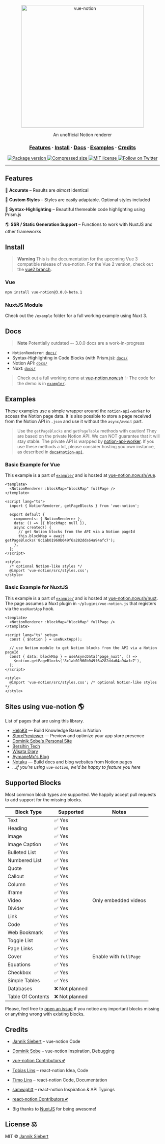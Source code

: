 <div align="center">
  <img src="https://github.com/janniks/vue-notion/raw/main/docs/img/vue-notion.png" alt="vue-notion" width="398px" />
  <p>An unofficial Notion renderer</p>
</div>

<h3 align="center">
  <a href="#features">Features</a>
  <span> · </span>
  <a href="#install">Install</a>
  <span> · </span>
  <a href="#docs">Docs</a>
  <span> · </span>
  <a href="#examples">Examples</a>
  <span> · </span>
  <a href="#credits">Credits</a>
</h3>

<p align="center">
  <a href="https://www.npmjs.org/package/vue-notion">
    <img src="https://img.shields.io/npm/v/vue-notion.svg" alt="Package version" />
  </a>
  <a href="https://www.npmjs.org/package/vue-notion">
    <img src="https://img.shields.io/bundlephobia/minzip/vue-notion" alt="Compressed size" />
  </a>
  <a href="https://github.com/janniks/vue-notion/blob/master/LICENSE">
    <img src="https://img.shields.io/badge/license-MIT-blue.svg" alt="MIT license" />
  </a>
  <a href="https://twitter.com/intent/follow?screen_name=janniksco">
    <img src="https://img.shields.io/twitter/url?label=Follow&style=social&url=https%3A%2F%2Ftwitter.com%2Fjanniksco" alt="Follow on Twitter" />
  </a>
</p>

---

## Features

🎯 **Accurate** – Results are _almost_ identical

🎨 **Custom Styles** – Styles are easily adaptable. Optional styles included

🔮 **Syntax-Highlighting** – Beautiful themeable code highlighting using Prism.js

🌎 **SSR / Static Generation Support** – Functions to work with NuxtJS and other frameworks

## Install

> **Warning**
> This is the documentation for the upcoming Vue 3 compatible release of vue-notion.
> For the Vue 2 version, check out the [vue2 branch](https://github.com/janniks/vue-notion/tree/vue2).

### Vue

```bash
npm install vue-notion@3.0.0-beta.1
```

### NuxtJS Module

Check out the `/example` folder for a full working example using Nuxt 3.

## Docs

> **Note**
> Potentially outdated -- 3.0.0 docs are a work-in-progress

- `NotionRenderer`: [`docs/`](https://github.com/janniks/vue-notion/tree/main/docs#notionrenderer)
- Syntax-Highlighting in Code Blocks (with Prism.js): [`docs/`](https://github.com/janniks/vue-notion/tree/main/docs#syntax-highlighting)
- Notion API: [`docs/`](https://github.com/janniks/vue-notion/tree/main/docs#notion-api)
- Nuxt: [`docs/`](https://github.com/janniks/vue-notion/tree/main/docs#nuxtjs--server-side-rendering--static-site-generation)

> Check out a full working demo at [vue-notion.now.sh](https://vue-notion.now.sh/) ✨
> The code for the demo is in [`example/`](https://github.com/janniks/vue-notion/tree/main/example).

## Examples

These examples use a simple wrapper around the [`notion-api-worker`](https://github.com/splitbee/notion-api-worker) to access the Notion page data.
It is also possible to store a page received from the Notion API in `.json` and use it without the `async/await` part.

> Use the `getPageBlocks` and `getPageTable` methods with caution!
> They are based on the private Notion API.
> We can NOT guarantee that it will stay stable.
> The private API is warpped by [notion-api-worker](https://github.com/splitbee/notion-api-worker).
> If you use these methods a lot, please consider hosting you own instance, as described in [`docs#notion-api`](https://github.com/janniks/vue-notion/tree/main/docs#notion-api).

### Basic Example for Vue

This example is a part of [`example/`](https://github.com/janniks/vue-notion/tree/main/example) and is hosted at [vue-notion.now.sh/vue](https://vue-notion.now.sh/vue).

```vue
<template>
  <NotionRenderer :blockMap="blockMap" fullPage />
</template>

<script lang="ts">
  import { NotionRenderer, getPageBlocks } from 'vue-notion';

  export default {
    components: { NotionRenderer },
    data: () => ({ blockMap: null }),
    async created() {
      // get Notion blocks from the API via a Notion pageId
      this.blockMap = await getPageBlocks('8c1ab01960b049f6a282dda64a94afc7');
    },
  };
</script>

<style>
  /* optional Notion-like styles */
  @import 'vue-notion/src/styles.css';
</style>
```

### Basic Example for NuxtJS

This example is a part of [`example/`](https://github.com/janniks/vue-notion/tree/main/example) and is hosted at [vue-notion.now.sh/nuxt](https://vue-notion.now.sh/nuxt).
The page assumes a Nuxt plugin in `~/plugins/vue-notion.js` that registers via the `useNuxtApp` hook.

```vue
<template>
  <NotionRenderer :blockMap="blockMap" fullPage />
</template>

<script lang="ts" setup>
  const { $notion } = useNuxtApp();

  // use Notion module to get Notion blocks from the API via a Notion pageId
  const { data: blockMap } = useAsyncData('page_nuxt', () =>
    $notion.getPageBlocks('8c1ab01960b049f6a282dda64a94afc7'),
  );
</script>

<style>
  @import 'vue-notion/src/styles.css'; /* optional Notion-like styles */
</style>
```

## Sites using vue-notion 🌎

List of pages that are using this library.

- [HelpKit](https://www.helpkit.so) — Build Knowledge Bases in Notion
- [StorePreviewer](https://www.storepreviewer.com) — Preview and optimize your app store presence
- [Dominik Sobe's Personal Site](https://dominiksobe.com/)
- [Bersihin Tech](https://tech.bersihin.co/)
- [Wisata Diary](https://wisatabook.com/diary)
- [AymaneMx's Blog](https://aymanemx.com/posts/)
- [Notaku](https://notaku.website?ref=vue-notion) — Build docs and blog websites from Notion pages
- _...if you're using `vue-notion`, we'd be happy to feature you here_

## Supported Blocks

Most common block types are supported. We happily accept pull requests to add support for the missing blocks.

| Block Type        | Supported      | Notes                  |
| ----------------- | -------------- | ---------------------- |
| Text              | ✅ Yes         |                        |
| Heading           | ✅ Yes         |                        |
| Image             | ✅ Yes         |                        |
| Image Caption     | ✅ Yes         |                        |
| Bulleted List     | ✅ Yes         |                        |
| Numbered List     | ✅ Yes         |                        |
| Quote             | ✅ Yes         |                        |
| Callout           | ✅ Yes         |                        |
| Column            | ✅ Yes         |                        |
| iframe            | ✅ Yes         |                        |
| Video             | ✅ Yes         | Only embedded videos   |
| Divider           | ✅ Yes         |                        |
| Link              | ✅ Yes         |                        |
| Code              | ✅ Yes         |                        |
| Web Bookmark      | ✅ Yes         |                        |
| Toggle List       | ✅ Yes         |                        |
| Page Links        | ✅ Yes         |                        |
| Cover             | ✅ Yes         | Enable with `fullPage` |
| Equations         | ✅ Yes         |                        |
| Checkbox          | ✅ Yes         |                        |
| Simple Tables     | ✅ Yes         |                        |
| Databases         | ❌ Not planned |                        |
| Table Of Contents | ❌ Not planned |                        |

Please, feel free to [open an issue](https://github.com/janniks/vue-notion/issues/new) if you notice any important blocks missing or anything wrong with existing blocks.

## Credits

- [Jannik Siebert](https://twitter.com/jnnksbrt) – vue-notion Code
- [Dominik Sobe](https://twitter.com/sobedominik) – vue-notion Inspiration, Debugging
- [vue-notion Contributors 💕](https://github.com/janniks/vue-notion/graphs/contributors)
- [Tobias Lins](https://tobi.sh) – react-notion Idea, Code
- [Timo Lins](https://timo.sh) – react-notion Code, Documentation
- [samwightt](https://github.com/samwightt) – react-notion Inspiration & API Typings
- [react-notion Contributors 💕](https://github.com/splitbee/react-notion/graphs/contributors)

- Big thanks to [NuxtJS](https://nuxtjs.org) for being awesome!

## License ⚖️

MIT © [Jannik Siebert](https://twitter.com/jnnksbrt)
